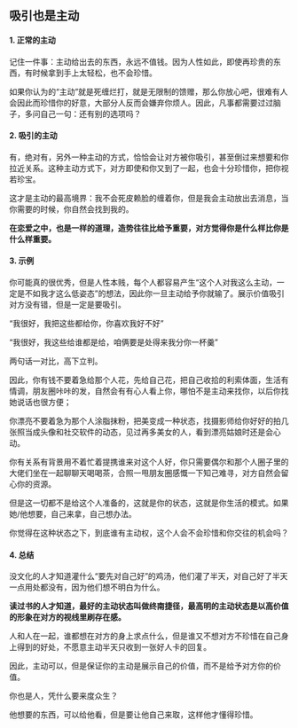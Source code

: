 ## 吸引也是主动

#### 1. 正常的主动

记住一件事：主动给出去的东西，永远不值钱。因为人性如此，即使再珍贵的东西，有时候拿到手上太轻松，也不会珍惜。

如果你认为的“主动”就是死缠烂打，就是无限制的馈赠，那么你放心吧，很难有人会因此而珍惜你的好意，大部分人反而会嫌弃你烦人。因此，凡事都需要过过脑子，多问自己一句：还有别的选项吗？

#### 2. 吸引的主动

有，绝对有，另外一种主动的方式，恰恰会让对方被你吸引，甚至倒过来想要和你拉近关系。这种主动方式下，对方即使和你又到了一起，也会十分珍惜你，把你视若珍宝。

这才是主动的最高境界：我不会死皮赖脸的缠着你，但是我会主动放出去消息，当你需要的时候，你自然会找到我的。

**在恋爱之中，也是一样的道理，造势往往比给予重要，对方觉得你是什么样比你是什么样重要。**

#### 3. 示例

你可能真的很优秀，但是人性本贱，每个人都容易产生“这个人对我这么主动，一定是不如我才这么低姿态”的想法，因此你一旦主动给予你就输了。展示价值吸引对方没有错，但是一定是要吸引。

“我很好，我把这些都给你，你喜欢我好不好”

“我很好，我这些给谁都是给，咱俩要是处得来我分你一杯羹”

两句话一对比，高下立判。

因此，你有钱不要着急给那个人花，先给自己花，把自己收拾的利索体面，生活有情调，朋友圈咔咔的发，自然会有有心人看上你，哪怕不是主动来找你，以后你找她说话也很方便；

你漂亮不要着急为那个人涂脂抹粉，把美变成一种状态，找摄影师给你好好的拍几张照当成头像和社交软件的动态，见过再多美女的人，看到漂亮姑娘时还是会心动。

你有关系有背景用不着忙着提携谁来对这个人好，你只需要偶尔和那个人圈子里的大佬们坐在一起聊聊天喝喝茶，合照一甩朋友圈感慨一下知己难寻，对方自然会留心你的资源。

但是这一切都不是给这个人准备的，这就是你的状态，这就是你生活的模式。如果她/他想要，自己来拿，自己想办法。

你觉得在这种状态之下，到底谁有主动权，这个人会不会珍惜和你交往的机会吗？

#### 4. 总结

没文化的人才知道灌什么“要先对自己好”的鸡汤，他们灌了半天，对自己好了半天一点用处都没有，因为他们想不明白为什么。

**读过书的人才知道，最好的主动状态叫做终南捷径，最高明的主动状态是以高价值的形象在对方的视线里刷存在感。** 

人和人在一起，谁都想在对方的身上求点什么，但是谁又不想对方不珍惜在自己身上得到的好处，不愿意主动半天只收到一张好人卡的回复。

因此，主动可以，但是保证你的主动是展示自己的价值，而不是给予对方你的价值。

你也是人，凭什么要来度众生？

他想要的东西，可以给他看，但是要让他自己来取，这样他才懂得珍惜。
